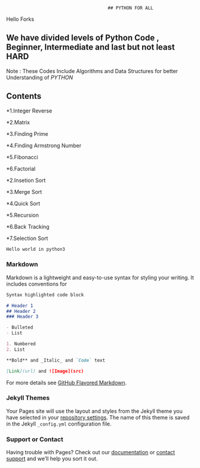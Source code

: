                                           ## PYTHON FOR ALL

Hello Forks
## We have divided levels of Python Code , Beginner, Intermediate and last but not least **HARD**
Note  : These Codes Include Algorithms and Data Structures for better Understanding of _PYTHON_

## Contents

*1.Integer Reverse

*2.Matrix

*3.Finding Prime

*4.Finding Armstrong Number

*5.Fibonacci 

*6.Factorial

*2.Insetion Sort

*3.Merge Sort

*4.Quick Sort

*5.Recursion

*6.Back Tracking

*7.Selection Sort


```markdown
Hello world in python3
```
### Markdown

Markdown is a lightweight and easy-to-use syntax for styling your writing. It includes conventions for

```markdown
Syntax highlighted code block

# Header 1
## Header 2
### Header 3

- Bulleted
- List

1. Numbered
2. List

**Bold** and _Italic_ and `Code` text

[Link](url) and ![Image](src)
```

For more details see [GitHub Flavored Markdown](https://guides.github.com/features/mastering-markdown/).

### Jekyll Themes

Your Pages site will use the layout and styles from the Jekyll theme you have selected in your [repository settings](https://github.com/titanfist/python-codes/settings). The name of this theme is saved in the Jekyll `_config.yml` configuration file.

### Support or Contact

Having trouble with Pages? Check out our [documentation](https://help.github.com/categories/github-pages-basics/) or [contact support](https://github.com/contact) and we’ll help you sort it out.
